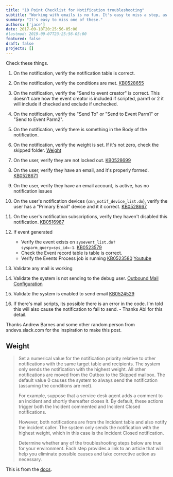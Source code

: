 ```yaml
---
title: "10 Point Checklist for Notification troubleshooting"
subtitle: "Working with emails is no fun. It's easy to miss a step, as there's a lot to make them work."
summary: "It's easy to miss one of these."
authors: ['jace']
date: 2017-09-18T20:25:56-05:00
#lastmod: 2019-09-07T23:25:56-05:00
featured: false
draft: false
projects: []
---
```


Check these things.

1.  On the notification, verify the notification table is correct.
2.  On the notification, verify the conditions are met.
    [KB0528655](https://hi.service-now.com/kb_view.do?sysparm_article=KB0528655)
3.  On the notification, verify the "Send to event creator" is correct. This doesn't care how the event creator is included if scripted, parm1 or 2 it will include if checked and exclude if unchecked. 
4.  On the notification, verify the "Send To" or "Send to Event Parm1"
    or "Send to Event Parm2".
5.  On the notification, verify there is something in the Body of the
    notification.
6.  On the notification, verify the weight is set. If it's not zero,
    check the skipped folder. [Weight](#weight)
7.  On the user, verify they are not locked out.
    [KB0528699](https://hi.service-now.com/kb_view.do?sysparm_article=KB0528699)
8.  On the user, verify they have an email, and it's properly formed.
    [KB0528671](https://hi.service-now.com/kb_view.do?sysparm_article=KB0528671)
9.  On the user, verify they have an email account, is active, has no
    notification issues
10. On the user's notification devices (`cmn_notif_device_list.do`),
    verify the user has a "Primary Email" device and it it correct.
    [KB0528667](https://hi.service-now.com/kb_view.do?sysparm_article=KB0528667)
11. On the user's notification subscriptions, verify they haven't
    disabled this notification.
    [KB0516987](https://hi.service-now.com/kb_view.do?sysparm_article=KB0516987)
12. If event generated

    -   Verify the event exists on
    `sysevent_list.do?sysparm_query=sys_id=-1`.
    [KB0523579](https://hi.service-now.com/kb_view.do?sysparm_article=KB0523579)
    -   Check the Event record table is table is correct.
    -   Verify the Events Process job is running
    [KB0523580](https://hi.service-now.com/kb_view.do?sysparm_article=KB0523580)
    [Youtube](https://www.youtube.com/watch?v=gYVwq8pH0-A)

13.  Validate any mail is working
14.  Validate the system is not sending to the debug user. [Outbound Mail Configuration](https://docs.servicenow.com/bundle/helsinki-servicenow-platform/page/administer/reference-pages/reference/r_OutboundMailConfiguration.html)
15.  Validate the system is enabled to send email
    [KB0524529](https://hi.service-now.com/kb_view.do?sysparm_article=KB0524529)
15.  If there's mail scripts, its possible there is an error in the code.  I'm told this will also cause the notification
     to fail to send. - Thanks Abi for this detail.

Thanks Andrew Barnes and some other random person from sndevs.slack.com
for the inspiration to make this post.

## Weight

> Set a numerical value for the notification priority relative to other
> notifications with the same target table and recipients. The system
> only sends the notification with the highest weight. All other
> notifications are moved from the Outbox to the Skipped mailbox. The
> default value 0 causes the system to always send the notification
> (assuming the conditions are met).
>
> For example, suppose that a service desk agent adds a comment to an
> incident and shortly thereafter closes it. By default, these actions
> trigger both the Incident commented and Incident Closed notifications.
>
> However, both notifications are from the Incident table and also
> notify the incident caller. The system only sends the notification
> with the highest weight, which in this case is the Incident Closed
> notification.
>
> Determine whether any of the troubleshooting steps below are true for
> your environment. Each step provides a link to an article that will
> help you eliminate possible causes and take corrective action as
> necessary.

This is from the
[docs](https://docs.servicenow.com/bundle/helsinki-servicenow-platform/page/administer/notification/task/t_CreateANotification.html).
